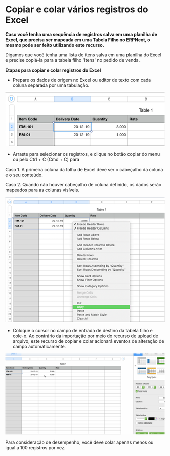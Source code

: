 # Copiar e colar vários registros do Excel


**Caso você tenha uma sequência de registros salva em uma planilha de Excel, que precisa ser mapeada em uma Tabela Filho no ERPNext, o mesmo pode ser feito utilizando este recurso.**


Digamos que você tenha uma lista de itens salva em uma planilha do Excel e precise copiá-la para a tabela filho 'Itens' no pedido de venda.


**Etapas para copiar e colar registros do Excel**


* Prepare os dados de origem no Excel ou editor de texto com cada coluna separada por uma tabulação.


![Copy Pasting](/files/using-copy-paste-1.png)
* Arraste para selecionar os registros, e clique no botão copiar do menu ou pelo Ctrl + C (Cmd + C) para


Caso 1. A primeira coluna da folha de Excel deve ser o cabeçalho da coluna e o seu conteúdo.


Caso 2. Quando não houver cabeçalho de coluna definido, os dados serão mapeados para as colunas visíveis.


![Copy Pasting](/files/using-copy-paste-4.png)
* Coloque o cursor no campo de entrada de destino da tabela filho e cole-o. Ao contrário da importação por meio do recurso de upload de arquivo, este recurso de copiar e colar acionará eventos de alteração de campo automaticamente.


![Copy Pasting](/files/using-copy-paste-3.gif)


Para consideração de desempenho, você deve colar apenas menos ou igual a 100 registros por vez.